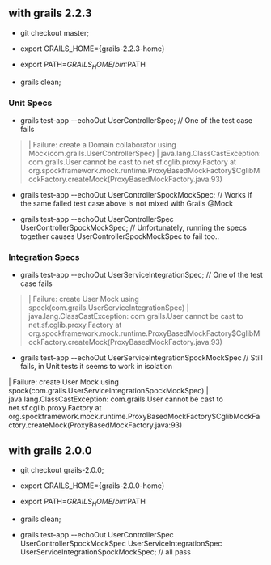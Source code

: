 
## with grails 2.2.3 ##

+ git checkout master;
+ export GRAILS_HOME={grails-2.2.3-home}
+ export PATH=$GRAILS_HOME/bin:$PATH

+ grails clean;

### Unit Specs ###
+ grails test-app --echoOut UserControllerSpec;  // One of the test case fails

> | Failure:  create a Domain collaborator using Mock(com.grails.UserControllerSpec)
> |  java.lang.ClassCastException: com.grails.User cannot be cast to net.sf.cglib.proxy.Factory
>	at org.spockframework.mock.runtime.ProxyBasedMockFactory$CglibMockFactory.createMock(ProxyBasedMockFactory.java:93)

+ grails test-app --echoOut UserControllerSpockMockSpec; // Works if the same failed test case above is not mixed with Grails @Mock

+ grails test-app --echoOut UserControllerSpec UserControllerSpockMockSpec;  // Unfortunately, running the specs together causes UserControllerSpockMockSpec to fail too..


### Integration Specs ###

+ grails test-app --echoOut UserServiceIntegrationSpec;  // One of the test case fails

> | Failure:  create User Mock using spock(com.grails.UserServiceIntegrationSpec)
> |  java.lang.ClassCastException: com.grails.User cannot be cast to net.sf.cglib.proxy.Factory
>	at org.spockframework.mock.runtime.ProxyBasedMockFactory$CglibMockFactory.createMock(ProxyBasedMockFactory.java:93)

+ grails test-app --echoOut UserServiceIntegrationSpockMockSpec // Still fails, in Unit tests it seems to work in isolation

| Failure:  create User Mock using spock(com.grails.UserServiceIntegrationSpockMockSpec)
|  java.lang.ClassCastException: com.grails.User cannot be cast to net.sf.cglib.proxy.Factory
	at org.spockframework.mock.runtime.ProxyBasedMockFactory$CglibMockFactory.createMock(ProxyBasedMockFactory.java:93)




## with grails 2.0.0 #

+ git checkout grails-2.0.0;
+ export GRAILS_HOME={grails-2.0.0-home}
+ export PATH=$GRAILS_HOME/bin:$PATH

+ grails clean;
+ grails test-app --echoOut UserControllerSpec UserControllerSpockMockSpec UserServiceIntegrationSpec UserServiceIntegrationSpockMockSpec; // all pass
